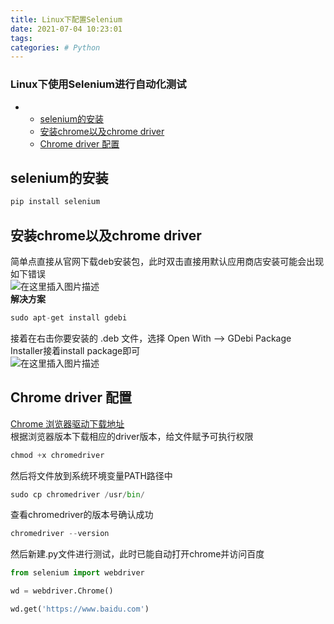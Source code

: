 ```yaml
---
title: Linux下配置Selenium
date: 2021-07-04 10:23:01
tags: 
categories: # Python
---
```



### Linux下使用Selenium进行自动化测试

- - [selenium的安装](#selenium_1)
  - [安装chrome以及chrome driver](#chromechrome_driver_5)
  - [Chrome driver 配置](#Chrome_driver__16)

<!--more-->
## selenium的安装

```python
pip install selenium
```

## 安装chrome以及chrome driver

简单点直接从官网下载deb安装包，此时双击直接用默认应用商店安装可能会出现如下错误  
![在这里插入图片描述](https://img-blog.csdnimg.cn/20210704092644914.png)  
**解决方案**

```python
sudo apt-get install gdebi
```

接着在右击你要安装的 .deb 文件，选择 Open With —> GDebi Package Installer接着install package即可  
![在这里插入图片描述](https://img-blog.csdnimg.cn/20210704092759414.png?x-oss-process=image/watermark,type_ZmFuZ3poZW5naGVpdGk,shadow_10,text_aHR0cHM6Ly9ibG9nLmNzZG4ubmV0L0hhb190b3A=,size_16,color_FFFFFF,t_70)

## Chrome driver 配置

[Chrome 浏览器驱动下载地址](https://chromedriver.storage.googleapis.com/index.html)  
根据浏览器版本下载相应的driver版本，给文件赋予可执行权限

```python
chmod +x chromedriver
```

然后将文件放到系统环境变量PATH路径中

```python
sudo cp chromedriver /usr/bin/
```

查看chromedriver的版本号确认成功

```python
chromedriver --version
```

然后新建.py文件进行测试，此时已能自动打开chrome并访问百度

```python
from selenium import webdriver

wd = webdriver.Chrome()

wd.get('https://www.baidu.com')
```